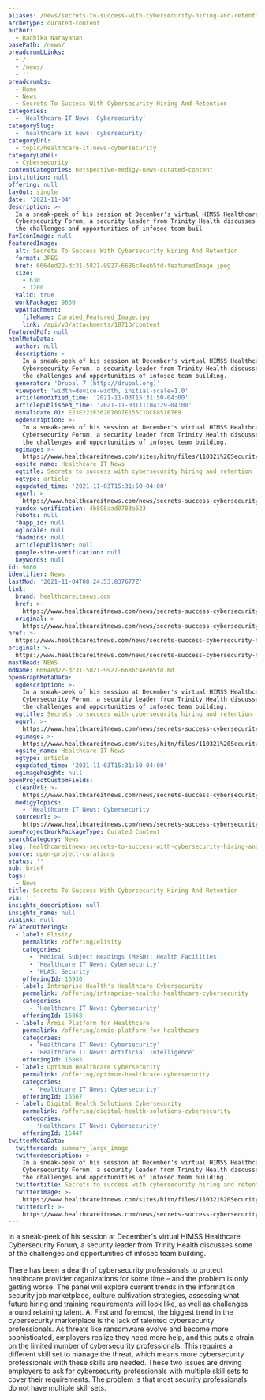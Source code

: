 ```yaml
---
aliases: /news/secrets-to-success-with-cybersecurity-hiring-and-retention
archetype: curated-content
author:
  - Radhika Narayanan
basePath: /news/
breadcrumbLinks:
  - /
  - /news/
  - ''
breadcrumbs:
  - Home
  - News
  - Secrets To Success With Cybersecurity Hiring And Retention
categories:
  - 'Healthcare IT News: Cybersecurity'
categorySlug:
  - 'healthcare it news: cybersecurity'
categoryUrl:
  - topic/healthcare-it-news-cybersecurity
categoryLabel:
  - Cybersecurity
contentCategories: netspective-medigy-news-curated-content
institution: null
offering: null
layOut: single
date: '2021-11-04'
description: >-
  In a sneak-peek of his session at December's virtual HIMSS Healthcare
  Cybersecurity Forum, a security leader from Trinity Health discusses some of
  the challenges and opportunities of infosec team buil
favIconImage: null
featuredImage:
  alt: Secrets To Success With Cybersecurity Hiring And Retention
  format: JPEG
  href: 6664ed22-dc31-5821-9927-6686c4eeb5fd-featuredImage.jpeg
  size:
    - 630
    - 1200
  valid: true
  workPackage: 9660
  wpAttachment:
    fileName: Curated_Featured_Image.jpg
    link: /api/v3/attachments/18713/content
featuredPdf: null
htmlMetaData:
  author: null
  description: >-
    In a sneak-peek of his session at December's virtual HIMSS Healthcare
    Cybersecurity Forum, a security leader from Trinity Health discusses some of
    the challenges and opportunities of infosec team building.
  generator: 'Drupal 7 (http://drupal.org)'
  viewport: 'width=device-width, initial-scale=1.0'
  articlemodified_time: '2021-11-03T15:31:50-04:00'
  articlepublished_time: '2021-11-03T11:04:29-04:00'
  msvalidate.01: E23E222F362070D7E155C1DCE851E7E9
  ogdescription: >-
    In a sneak-peek of his session at December's virtual HIMSS Healthcare
    Cybersecurity Forum, a security leader from Trinity Health discusses some of
    the challenges and opportunities of infosec team building.
  ogimage: >-
    https://www.healthcareitnews.com/sites/hitn/files/110321%20Security%20Forum%20Jim%20Angle%201200.jpg
  ogsite_name: Healthcare IT News
  ogtitle: Secrets to success with cybersecurity hiring and retention
  ogtype: article
  ogupdated_time: '2021-11-03T15:31:50-04:00'
  ogurl: >-
    https://www.healthcareitnews.com/news/secrets-success-cybersecurity-hiring-and-retention
  yandex-verification: 4b898aad0783a623
  robots: null
  fbapp_id: null
  oglocale: null
  fbadmins: null
  articlepublisher: null
  google-site-verification: null
  keywords: null
id: 9660
identifier: News
lastMod: '2021-11-04T08:24:53.837677Z'
link:
  brand: healthcareitnews.com
  href: >-
    https://www.healthcareitnews.com/news/secrets-success-cybersecurity-hiring-and-retention
  original: >-
    https://www.healthcareitnews.com/news/secrets-success-cybersecurity-hiring-and-retention
href: >-
  https://www.healthcareitnews.com/news/secrets-success-cybersecurity-hiring-and-retention
original: >-
  https://www.healthcareitnews.com/news/secrets-success-cybersecurity-hiring-and-retention
mastHead: NEWS
mdName: 6664ed22-dc31-5821-9927-6686c4eeb5fd.md
openGraphMetaData:
  ogdescription: >-
    In a sneak-peek of his session at December's virtual HIMSS Healthcare
    Cybersecurity Forum, a security leader from Trinity Health discusses some of
    the challenges and opportunities of infosec team building.
  ogtitle: Secrets to success with cybersecurity hiring and retention
  ogurl: >-
    https://www.healthcareitnews.com/news/secrets-success-cybersecurity-hiring-and-retention
  ogimage: >-
    https://www.healthcareitnews.com/sites/hitn/files/110321%20Security%20Forum%20Jim%20Angle%201200.jpg
  ogsite_name: Healthcare IT News
  ogtype: article
  ogupdated_time: '2021-11-03T15:31:50-04:00'
  ogimageheight: null
openProjectCustomFields:
  cleanUrl: >-
    https://www.healthcareitnews.com/news/secrets-success-cybersecurity-hiring-and-retention
  medigyTopics:
    - 'Healthcare IT News: Cybersecurity'
  sourceUrl: >-
    https://www.healthcareitnews.com/news/secrets-success-cybersecurity-hiring-and-retention
openProjectWorkPackageType: Curated Content
searchCategory: News
slug: healthcareitnews-secrets-to-success-with-cybersecurity-hiring-and-retention
source: open-project-curations
status: ''
sub: brief
tags:
  - News
title: Secrets To Success With Cybersecurity Hiring And Retention
via: ' '
insights_description: null
insights_name: null
viaLink: null
relatedOfferings:
  - label: Elisity
    permalink: /offering/elisity
    categories:
      - 'Medical Subject Headings (MeSH): Health Facilities'
      - 'Healthcare IT News: Cybersecurity'
      - 'KLAS: Security'
    offeringId: 16930
  - label: Intraprise Health's Healthcare Cybersecurity
    permalink: /offering/intraprise-healths-healthcare-cybersecurity
    categories:
      - 'Healthcare IT News: Cybersecurity'
    offeringId: 16868
  - label: Armis Platform for Healthcare
    permalink: /offering/armis-platform-for-healthcare
    categories:
      - 'Healthcare IT News: Cybersecurity'
      - 'Healthcare IT News: Artificial Intelligence'
    offeringId: 16865
  - label: Optimum Healthcare Cybersecurity
    permalink: /offering/optimum-healthcare-cybersecurity
    categories:
      - 'Healthcare IT News: Cybersecurity'
    offeringId: 16567
  - label: Digital Health Solutions Cybersecurity
    permalink: /offering/digital-health-solutions-cybersecurity
    categories:
      - 'Healthcare IT News: Cybersecurity'
    offeringId: 16447
twitterMetaData:
  twittercard: summary_large_image
  twitterdescription: >-
    In a sneak-peek of his session at December's virtual HIMSS Healthcare
    Cybersecurity Forum, a security leader from Trinity Health discusses some of
    the challenges and opportunities of infosec team building.
  twittertitle: Secrets to success with cybersecurity hiring and retention
  twitterimage: >-
    https://www.healthcareitnews.com/sites/hitn/files/110321%20Security%20Forum%20Jim%20Angle%201200.jpg
  twitterurl: >-
    https://www.healthcareitnews.com/news/secrets-success-cybersecurity-hiring-and-retention
---
```

<p>In a sneak-peek of his session at December's virtual HIMSS Healthcare Cybersecurity Forum, a security leader from Trinity Health discusses some of the challenges and opportunities of infosec team building.<br><br>There has been a dearth of cybersecurity professionals to protect healthcare provider organizations for some time – and the problem is only getting worse.
The panel will explore current trends in the information security job marketplace, culture cultivation strategies, assessing what future hiring and training requirements will look like, as well as challenges around retaining talent.
A. First and foremost, the biggest trend in the cybersecurity marketplace is the lack of talented cybersecurity professionals.
As threats like ransomware evolve and become more sophisticated, employers realize they need more help, and this puts a strain on the limited number of cybersecurity professionals.
This requires a different skill set to manage the threat, which means more cybersecurity professionals with these skills are needed.
These two issues are driving employers to ask for cybersecurity professionals with multiple skill sets to cover their requirements.
The problem is that most security professionals do not have multiple skill sets.</p>